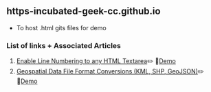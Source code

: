## https-incubated-geek-cc.github.io
- To host .html gits files for demo

### List of links + Associated Articles</u>

<ol>
	<li><a href='https://medium.com/weekly-webtips/enable-line-numbering-to-any-html-textarea-35e15ea320e2' target='_blank'>Enable Line Numbering to any HTML Textarea</a>✏️ 🔗<a href='https://incubated-geek-cc.github.io/code-editors/' target='_blank'>Demo</a></li>
	<li><a href='https://towardsdatascience.com/geospatial-file-format-conversions-kml-shp-geojson-25261beb2153' target='_blank'>Geospatial Data File Format Conversions (KML, SHP, GeoJSON)</a>✏️ 🔗<a href='https://incubated-geek-cc.github.io/geospatial-data-convertors/' target='_blank'>Demo</a></li>
</ol>